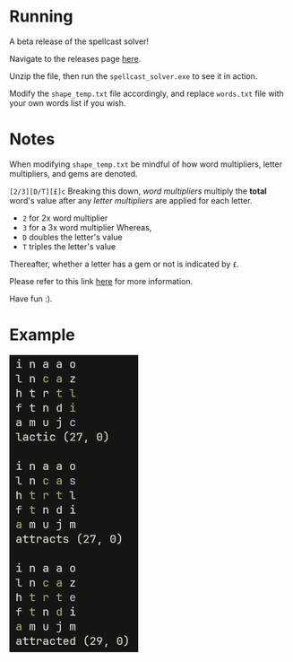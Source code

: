 # Running
A beta release of the spellcast solver!

Navigate to the releases page [here](https://github.com/MohamedElBakry/spellcast_solver/releases).

Unzip the file, then run the `spellcast_solver.exe` to see it in action.

Modify the `shape_temp.txt` file accordingly, and replace `words.txt` file with your own words list if you wish.

# Notes
When modifying `shape_temp.txt` be mindful of how word multipliers, letter multipliers, and gems are denoted.

`[2/3][D/T][£]c`
Breaking this down, _word multipliers_ multiply the **total** word's value after any _letter multipliers_ are applied for each letter.
- `2` for 2x word multiplier
- `3` for a 3x word multiplier
Whereas, 
- `D` doubles the letter's value
- `T` triples the letter's value
 
Thereafter, whether a letter has a gem or not is indicated by `£`.

Please refer to this link [here](https://discord.fandom.com/wiki/SpellCast#Mechanics) for more information.

Have fun :).

# Example
![Top 3](assets/examples/top-3.jpg)


